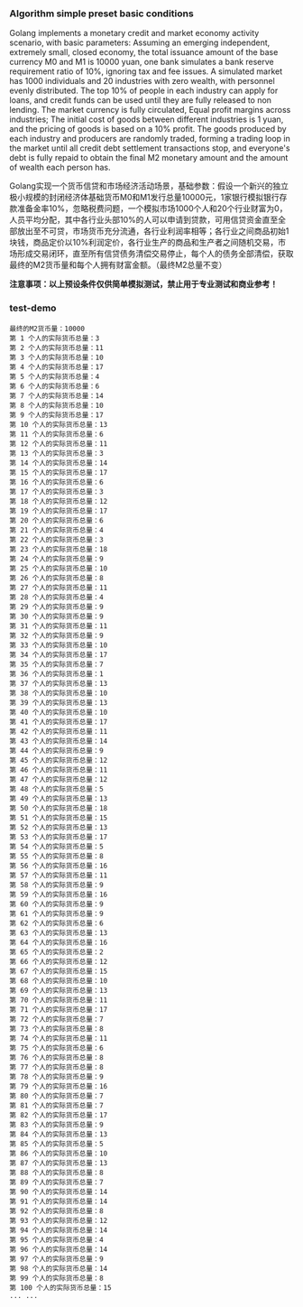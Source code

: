 ### Algorithm simple preset basic conditions


Golang implements a monetary credit and market economy activity scenario, with basic parameters: Assuming an emerging independent, extremely small, closed economy, the total issuance amount of the base currency M0 and M1 is 10000 yuan, one bank simulates a bank reserve requirement ratio of 10%, ignoring tax and fee issues. A simulated market has 1000 individuals and 20 industries with zero wealth, with personnel evenly distributed. The top 10% of people in each industry can apply for loans, and credit funds can be used until they are fully released to non lending. The market currency is fully circulated, Equal profit margins across industries; The initial cost of goods between different industries is 1 yuan, and the pricing of goods is based on a 10% profit. The goods produced by each industry and producers are randomly traded, forming a trading loop in the market until all credit debt settlement transactions stop, and everyone's debt is fully repaid to obtain the final M2 monetary amount and the amount of wealth each person has.

Golang实现一个货币信贷和市场经济活动场景，基础参数：假设一个新兴的独立极小规模的封闭经济体基础货币M0和M1发行总量10000元，1家银行模拟银行存款准备金率10%，忽略税费问题，一个模拟市场1000个人和20个行业财富为0，人员平均分配，其中各行业头部10%的人可以申请到贷款，可用信贷资金直至全部放出至不可贷，市场货币充分流通，各行业利润率相等；各行业之间商品初始1块钱，商品定价以10%利润定价，各行业生产的商品和生产者之间随机交易，市场形成交易闭环，直至所有信贷债务清偿交易停止，每个人的债务全部清偿，获取最终的M2货币量和每个人拥有财富金额。（最终M2总量不变）

**注意事项：以上预设条件仅供简单模拟测试，禁止用于专业测试和商业参考！**


### test-demo

```
最终的M2货币量：10000
第 1 个人的实际货币总量：3
第 2 个人的实际货币总量：11
第 3 个人的实际货币总量：10
第 4 个人的实际货币总量：17
第 5 个人的实际货币总量：4
第 6 个人的实际货币总量：6
第 7 个人的实际货币总量：14
第 8 个人的实际货币总量：10
第 9 个人的实际货币总量：17
第 10 个人的实际货币总量：13
第 11 个人的实际货币总量：6
第 12 个人的实际货币总量：11
第 13 个人的实际货币总量：3
第 14 个人的实际货币总量：14
第 15 个人的实际货币总量：17
第 16 个人的实际货币总量：6
第 17 个人的实际货币总量：3
第 18 个人的实际货币总量：12
第 19 个人的实际货币总量：17
第 20 个人的实际货币总量：6
第 21 个人的实际货币总量：4
第 22 个人的实际货币总量：3
第 23 个人的实际货币总量：18
第 24 个人的实际货币总量：9
第 25 个人的实际货币总量：10
第 26 个人的实际货币总量：8
第 27 个人的实际货币总量：11
第 28 个人的实际货币总量：4
第 29 个人的实际货币总量：9
第 30 个人的实际货币总量：9
第 31 个人的实际货币总量：11
第 32 个人的实际货币总量：9
第 33 个人的实际货币总量：10
第 34 个人的实际货币总量：17
第 35 个人的实际货币总量：7
第 36 个人的实际货币总量：1
第 37 个人的实际货币总量：13
第 38 个人的实际货币总量：10
第 39 个人的实际货币总量：13
第 40 个人的实际货币总量：10
第 41 个人的实际货币总量：17
第 42 个人的实际货币总量：11
第 43 个人的实际货币总量：14
第 44 个人的实际货币总量：9
第 45 个人的实际货币总量：12
第 46 个人的实际货币总量：11
第 47 个人的实际货币总量：12
第 48 个人的实际货币总量：5
第 49 个人的实际货币总量：13
第 50 个人的实际货币总量：18
第 51 个人的实际货币总量：15
第 52 个人的实际货币总量：13
第 53 个人的实际货币总量：17
第 54 个人的实际货币总量：5
第 55 个人的实际货币总量：8
第 56 个人的实际货币总量：16
第 57 个人的实际货币总量：11
第 58 个人的实际货币总量：9
第 59 个人的实际货币总量：16
第 60 个人的实际货币总量：9
第 61 个人的实际货币总量：9
第 62 个人的实际货币总量：6
第 63 个人的实际货币总量：13
第 64 个人的实际货币总量：16
第 65 个人的实际货币总量：2
第 66 个人的实际货币总量：12
第 67 个人的实际货币总量：15
第 68 个人的实际货币总量：10
第 69 个人的实际货币总量：13
第 70 个人的实际货币总量：11
第 71 个人的实际货币总量：17
第 72 个人的实际货币总量：7
第 73 个人的实际货币总量：8
第 74 个人的实际货币总量：11
第 75 个人的实际货币总量：6
第 76 个人的实际货币总量：8
第 77 个人的实际货币总量：8
第 78 个人的实际货币总量：9
第 79 个人的实际货币总量：16
第 80 个人的实际货币总量：7
第 81 个人的实际货币总量：7
第 82 个人的实际货币总量：17
第 83 个人的实际货币总量：9
第 84 个人的实际货币总量：13
第 85 个人的实际货币总量：5
第 86 个人的实际货币总量：10
第 87 个人的实际货币总量：13
第 88 个人的实际货币总量：8
第 89 个人的实际货币总量：7
第 90 个人的实际货币总量：14
第 91 个人的实际货币总量：14
第 92 个人的实际货币总量：8
第 93 个人的实际货币总量：12
第 94 个人的实际货币总量：14
第 95 个人的实际货币总量：4
第 96 个人的实际货币总量：14
第 97 个人的实际货币总量：9
第 98 个人的实际货币总量：14
第 99 个人的实际货币总量：8
第 100 个人的实际货币总量：15
... ...

```

